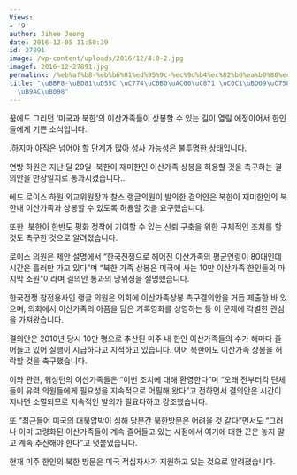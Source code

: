 ```yaml
---
Views:
- '9'
author: Jihee Jeong
date: 2016-12-05 11:50:39
id: 27891
image: /wp-content/uploads/2016/12/4.0-2.jpg
imagef: 2016-12-27891.jpg
permalink: /%eb%af%b8-%eb%b6%81%ed%95%9c-%ec%9d%b4%ec%82%b0%ea%b0%80%ec%a1%b1-%ec%83%81%eb%b4%89%ec%9d%98-%ea%b8%b8-%ec%97%b4%eb%a6%ac%eb%82%98/
title: "\uBBF8-\uBD81\uD55C \uC774\uC0B0\uAC00\uC871 \uC0C1\uBD09\uC758 \uAE38 \uC5F4\
  \uB9AC\uB098"
---
```


꿈에도 그리던 ‘미국과 북한’의 이산가족들이 상봉할 수 있는 길이 열릴 에정이어서 한인들에게 기쁜 소식입니다.

.하지마 아직은 넘어야 할 단계가 많아 성사 가능성은 불투명한 상태입니다.

연방 하원은 지난 달 29일  북한이 재미한인 이산가족 상봉을 허용할 것을 촉구하는 결의안을 만장일치로 통과시켰습니다..

에드 로이스 하원 외교위원장과 찰스 랭글의원이 발의한 결의안은 북한이 재미한인의 북한내 이산가족과 상봉할 수 있도록 허용할 것을 요구했습니다.

또한  북한이 한반도 평화 정착에 기여할 수 있는 신뢰 구축을 위한 구체적인 조처를 할 것도 촉구한 것으로 알려졌습니다.

로이스 의원은 제안 설명에서 &#8220;한국전쟁으로 헤어진 이산가족의 평균연령이 80대인데 시간은 흘러만 가고 있다&#8221;며 &#8220;북한 가족 상봉은 미국에 사는 10만 이산가족 한인들의 마지막 소원&#8221;이라며 결의안 통과의 당위성을 설명했습니다.

한국전쟁 참전용사인 랭글 의원은 의회에 이산가족상봉 촉구결의안을 거듭 제출한 바 있으며, 의회에서 이산가족의 아픔을 담은 기록영화를 상영하는 등 이 문제에 각별한 관심을 가져왔습니다.

결의안은 2010년 당시 10만 명으로 추산된 미주 내 한인 이산가족들의 수가 해마다 줄어들고 있어 실행이 시급하다고 지적하고 있습니다. 이어 북한에도 이산가족 상봉을 허락할 것을 촉구했습니다.

이와 관련, 워싱턴의 이산가족들은 “이번 조치에 대해 환영한다”며 “오래 전부터각 단체들이 유력 의원들에게 필요성을 지속적으로 어필해 왔다”고 전하면서 결의안은 시간이 지나면 소멸되므로 지속적인 발의가 필요다하고 강조했습니다.

또 “최근들어 미국의 대북압박이 심해 당분간 북한방문은 어려울 것 같다”면서도 “그러나 이미 고령화된 이산가족들이 계속 줄어들고 있는 시점에서 여기에 대한 끈은 놓지 말고 계속 추진해야 한다”고 덧붙였습니다.

현재 미주 한인의 북한 방문은 미국 적십자사가 지원하고 있는 것으로 알려졌습니다.